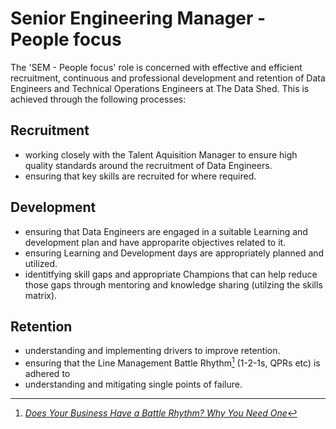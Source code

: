 # Senior Engineering Manager - People focus

The 'SEM - People focus' role is concerned with effective and efficient
recruitment, continuous and professional development and retention of Data
Engineers and Technical Operations Engineers at The Data Shed. This is achieved
through the following processes:

## Recruitment

- working closely with the Talent Aquisition Manager to ensure high quality
  standards around the recruitment of Data Engineers.
- ensuring that key skills are recruited for where required.

## Development

- ensuring that Data Engineers are engaged in a suitable Learning and
  development plan and have approparite objectives related to it.
- ensuring Learning and Development days are appropriately planned and utilized.
- identitfying skill gaps and appropriate Champions that can help reduce those
  gaps through mentoring and knowledge sharing (utilzing the skills matrix).

## Retention

- understanding and implementing drivers to improve retention.
- ensuring that the Line Management Battle Rhythm[^1] (1-2-1s, QPRs etc) is
  adhered to
- understanding and mitigating single points of failure.

[^1]:
    [_Does Your Business Have a Battle Rhythm? Why You Need One_](https://www.business.com/articles/diana-wertz-battle-rhythm/)
